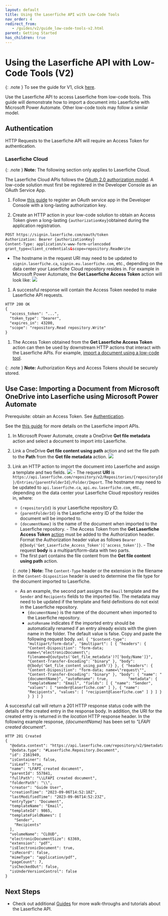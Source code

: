 ```yaml
---
layout: default
title: Using the Laserfiche API with Low-Code Tools
nav_order: 4
redirect_from:
   - /guides/v2/guide_low-code-tools-v2.html
parent: Getting Started
has_children: true
---
```

<!--Copyright (c) Laserfiche.
See LICENSE and LICENSE-CODE in the project root for license information.-->

# Using the Laserfiche API with Low-Code Tools (V2)

{: .note }
To see the guide for V1, click [here](../guide_low-code-tools-v1/).

Use the Laserfiche API to access Laserfiche from low-code tools. This guide will demonstrate how to import a document into Laserfiche with Microsoft Power Automate. Other low-code tools may follow a similar model.

## Authentication

HTTP Requests to the Laserfiche API will require an Access Token for authentication.

### Laserfiche Cloud

{: .note }
**Note:** The following section only applies to Laserfiche Cloud.

The Laserfiche Cloud APIs follows the [OAuth 2.0 authorization model](../../api/authentication/guide_authenticate-to-the-laserfiche-api/). A low-code solution must first be registered in the Developer Console as an OAuth Service App.

  1. Follow [this guide](../../api/authentication/guide_oauth-service) to register an OAuth service app in the Developer Console with a long-lasting authorization key.

  1. Create an HTTP action in your low-code solution to obtain an Access Token given a long-lasting `{authorizationKey}`obtained during the application registration.
  ```xml
  POST https://signin.laserfiche.com/oauth/token
  Authorization: Bearer {authorizationKey}
  Content-Type: application/x-www-form-urlencoded
  grant_type=client_credentials&scope=repository.ReadWrite
  ```
  - The hostname in the request URI may need to be updated to `signin.laserfiche.ca`, `signin.eu.laserfiche.com`, etc., depending on the data center your Laserfiche Cloud repository resides in.
  For example in Microsoft Power Automate, the **Get Laserfiche Access Token** action will look like:
 ![](./assets/images/low-code-authenticate-cloud.png)
  
  1. A successful response will contain the Access Token needed to make Laserfiche API requests.
  ```xml
  HTTP 200 OK
  {
    "access_token": "...",
    "token_type": "bearer",
    "expires_in": 43200,
    "scope": "repository.Read repository.Write"
  }
  ```
  
  1. The Access Token obtained from the **Get Laserfiche Access Token** action can then be used by downstream HTTP actions that interact with the Laserfiche APIs. For example, [import a document using a low-code tool](#use-case-importing-a-document-from-microsoft-onedrive-into-laserfiche-using-microsoft-power-automate).

{: .note }
  **Note:** Authorization Keys and Access Tokens should be securely stored.
          
## Use Case: Importing a Document from Microsoft OneDrive into Laserfiche using Microsoft Power Automate

Prerequisite: obtain an Access Token. See [Authentication](#authentication).

See the [this guide](../../guides/documents-and-folders/guide_importing-documents-v2) for more details on the Laserfiche import APIs.

  1. In Microsoft Power Automate, create a OneDrive **Get file metadata** action and select a document to import into Laserfiche.
  1. Link a OneDrive **Get file content using path** action and set the file path to the **Path** from the **Get file metadata** action.
    ![](./assets/images/low-code-get-document.png)
  1. Link an HTTP action to import the document into Laserfiche and assign a template and two fields.
    ![](./assets/images/low-code-import-document-v2.png)
    - The request **URI** is `https://api.laserfiche.com/repository/v2/Repositories/{repositoryId}/Entries/{parentFolderId}/Folder/Import`. The hostname may need to be updated to `api.laserfiche.ca`, `api.eu.laserfiche.com`, etc., depending on the data center your Laserfiche Cloud repository resides in, where:
      - `{repositoryId}` is your Laserfiche repository ID.
      - `{parentFolderId}` is the Laserfiche entry ID of the folder the document will be imported to.
      - `{documentName}` is the name of the document when imported to the Laserfiche repository.
    - The Access Token from the **Get Laserfiche Access Token** [action](#authentication) must be added to the Authorization header.
      Format the Authorization header value as follows `Bearer @{body('Get_Laserfiche_Access_Token')['access_token']}`.
    - The request **body** is a multipart/form-data with two parts.
      - The first part contains the file content from the **Get file content using path** action.

      {: .note }
      **Note:** The `Content-Type` header or the extension in the filename in the `Content-Disposition` header is used to determine the file type for the document imported to Laserfiche.

      - As an example, the second part assigns the `Email` template and the `Sender` and `Recipients` fields to the imported file. The metadata may need to be updated if the template and field definitions do not exist in the Laserfiche repository.
        - `{documentName}` is the name of the document when imported to the Laserfiche repository.
        - `autoRename` indicates if the imported entry should be automatically renamed if an entry already exists with the given name in the folder. The default value is false.
    Copy and paste the following request body.
    ```xml
    {
      "$content-type": "multipart/form-data",
      "$multipart": [
        {
          "headers": {
            "Content-Disposition": "form-data; name=\"electronicDocument\"; filename=@{outputs('Get_file_metadata')?['body/Name']}",
            "Content-Transfer-Encoding": "binary"
          },
          "body": @{body('Get_file_content_using_path')}
        },
        {
          "headers": {
            "Content-Disposition": "form-data; name=\"request\"",
            "Content-Transfer-Encoding": "binary"
          },
          "body": {
            "name": "{documentName}",
            "autoRename": true,        
            "metadata": {
              "templateName": "Email",
              "fields": [
                {
                  "name": "Sender",
                  "values": [
                    "sender@laserfiche.com"
                  ]
                },
                {
                  "name": "Recipients",
                  "values": [
                    "recipient@laserfiche.com"
                  ]
                }
              ]
            }
          }
        }
      ]
    }
    ```

  A successful call will return a 201 HTTP response status code with the details of the created entry in the response body. In addition, the URI for the created entry is returned in the *location* HTTP response header. In the following example response, *{documentName}* has been set to *"LFAPI created document"*.
  ```xml
  HTTP 201 Created
  {
    "@odata.context": "https://api.laserfiche.com/repository/v2/$metadata#Entries/Laserfiche.Repository.Document/$entity",
    "@odata.type": "#Laserfiche.Repository.Document",
    "id": 2161949,
    "isContainer": false,
    "isLeaf": true,
    "name": "LFAPI created document",
    "parentId": 557841,
    "fullPath": "\\LFAPI created document",
    "folderPath": "\\",
    "creator": "Guide User",
    "creationTime": "2023-09-06T14:52:18Z",
    "lastModifiedTime": "2023-09-06T14:52:23Z",
    "entryType": "Document",
    "templateName": "Email",
    "templateId": 9865,
    "templateFieldNames": [
      "Sender",
      "Recipients"
    ],
    "volumeName": "CLOUD",
    "electronicDocumentSize": 63369,
    "extension": "pdf",
    "isElectronicDocument": true,
    "isRecord": false,
    "mimeType": "application/pdf",
    "pageCount": 7,
    "isCheckedOut": false,
    "isUnderVersionControl": false
  }
  ```

## Next Steps
  - Check out additional [Guides](../../guides/) for more walk-throughs and tutorials about the Laserfiche API.